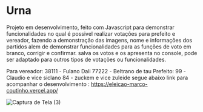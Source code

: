 # Urna
Projeto em desenvolvimento, feito com Javascript para demonstrar funcionalidades
no qual é possivel realizar votações para prefeito e vereador, fazendo a demonstração das imagens, nome e informações dos partidos 
alem de demonstrar funcionalidades para as funções de voto em branco, corrigir e confirmar.
salva os votos e os apresenta no console, pode ser adaptado para outros tipos de votações ou funcionalidades.

Para vereador: 
38111 - Fulano Dali
77222 - Beltrano de tau
Prefeito:
99 - Claudio e vice siclano
84 - zuckem e vice zuleide
segue abaixo link para acompanhar o desenvolvimento :
https://eleicao-marco-coutinho.vercel.app/

![Captura de Tela (3)](https://user-images.githubusercontent.com/82036301/211114449-cc761897-4c48-4eed-9139-5a42f9a920fe.png)
